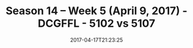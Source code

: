 ---
title: Season 14 – Week 5 (April 9, 2017) - DCGFFL - 5102 vs 5107
teams_score:
- team: 5102
  score: 32
- team: 5107
  score: 24
mvp: Matt Cline, Max
game-ball: Carr, Derek B
season: 14
week: 4
date: '2017-04-17T21:23:25'
pageid: season-14-week-4-april-2-2017-2-5102-vs-5107
---